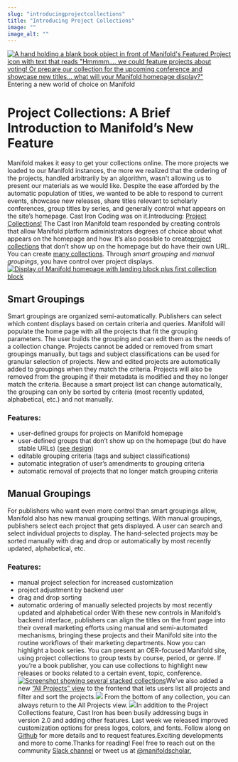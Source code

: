 ```yaml
---
slug: "introducingprojectcollections"
title: "Introducing Project Collections"
image: ""
image_alt: ""
---
```




<!--truncate-->

[![A hand holding a blank book object in front of Manifold's Featured Project icon with text that reads "Hmmmm.... we could feature projects about voting! Or prepare our collection for the upcoming conference and showcase new titles... what will your Manifold homepage display?"](/img/blog/legacy_wp/2018/10/ProjectCollections.jpg)](/img/blog/legacy_wp/2018/10/ProjectCollections.jpg) Entering a new world of choice on Manifold
# Project Collections: A Brief Introduction to Manifold’s New Feature
Manifold makes it easy to get your collections online. The more projects we loaded to our Manifold instances, the more we realized that the ordering of the projects, handled arbitrarily by an algorithm, wasn't allowing us to present our materials as we would like. Despite the ease afforded by the automatic population of titles, we wanted to be able to respond to current events, showcase new releases, share titles relevant to scholarly conferences, group titles by series, and generally control what appears on the site’s homepage. Cast Iron Coding was on it.Introducing: [Project Collections!](https://marvelapp.com/9aeggi1/screen/46424325) The Cast Iron Manifold team responded by creating controls that allow Manifold platform administrators degrees of choice about what appears on the homepage and how. It’s also possible to create[project collections](https://marvelapp.com/9aeggi1/screen/46424311) that don’t show up on the homepage but do have their own URL. You can create [many collections](https://marvelapp.com/9aeggi1/screen/46424307). Through _smart grouping_ and _manual groupings_, you have control over project displays.[![Display of Manifold homepage with landing block plus first collection block](/img/blog/legacy_wp/2018/10/Screen-Shot-2018-10-10-at-12.24.50-PM.png)](https://marvelapp.com/9aeggi1/screen/46424325)
## Smart Groupings
Smart groupings are organized semi-automatically. Publishers can select which content displays based on certain criteria and queries. Manifold will populate the home page with all the projects that fit the grouping parameters. The user builds the grouping and can edit them as the needs of a collection change. Projects cannot be added or removed from smart groupings manually, but tags and subject classifications can be used for granular selection of projects. New and edited projects are automatically added to groupings when they match the criteria. Projects will also be removed from the grouping if their metadata is modified and they no longer match the criteria. Because a smart project list can change automatically, the grouping can only be sorted by criteria (most recently updated, alphabetical, etc.) and not manually.
### Features:

- user-defined groups for projects on Manifold homepage
- user-defined groups that don’t show up on the homepage (but do have stable URLs) ([see design](https://marvelapp.com/9aeggi1/screen/46424311))
- editable grouping criteria (tags and subject classifications)
- automatic integration of user’s amendments to grouping criteria
- automatic removal of projects that no longer match grouping criteria

## Manual Groupings
For publishers who want even more control than smart groupings allow, Manifold also has new manual grouping settings. With manual groupings, publishers select each project that gets displayed. A user can search and select individual projects to display. The hand-selected projects may be sorted manually with drag and drop or automatically by most recently updated, alphabetical, etc.
### Features:

- manual project selection for increased customization
- project adjustment by backend user
- drag and drop sorting
- automatic ordering of manually selected projects by most recently updated and alphabetical order
With these new controls in Manifold’s backend interface, publishers can align the titles on the front page into their overall marketing efforts using manual and semi-automated mechanisms, bringing these projects and their Manifold site into the routine workflows of their marketing departments. Now you can highlight a book series. You can present an OER-focused Manifold site, using project collections to group texts by course, period, or genre. If you’re a book publisher, you can use collections to highlight new releases or books related to a certain event, topic, conference.[![Screenshot showing several stacked collections](/img/blog/legacy_wp/2018/10/Screen-Shot-2018-10-10-at-12.25.49-PM.png)](https://marvelapp.com/9aeggi1/screen/46424325)We’ve also added a new [“All Projects” view](https://marvelapp.com/9aeggi1/screen/46424346) to the frontend that lets users list all projects and filter and sort the projects.[![](/img/blog/legacy_wp/2018/10/Screen-Shot-2018-10-10-at-12.31.59-PM.png)](https://marvelapp.com/9aeggi1/screen/46424346) From the bottom of any collection, you can always return to the All Projects view. [![](/img/blog/legacy_wp/2018/10/Screen-Shot-2018-10-10-at-12.26.12-PM.png)](/img/blog/legacy_wp/2018/10/Screen-Shot-2018-10-10-at-12.26.12-PM.png)In addition to the Project Collections feature, Cast Iron has been busily addressing bugs in version 2.0 and adding other features. Last week we released improved customization options for press logos, colors, and fonts. Follow along on [Github](https://github.com/ManifoldScholar/manifold/projects/7) for more details and to request features.Exciting developments and more to come.Thanks for reading! Feel free to reach out on the community [Slack channel](https://manifold-slackin.herokuapp.com/) or tweet us at [@manifoldscholar.](https://twitter.com/ManifoldScholar) &nbsp;

